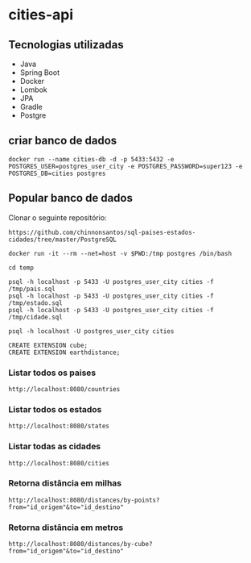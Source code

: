# cities-api

## Tecnologias utilizadas
- Java
- Spring Boot
- Docker
- Lombok
- JPA
- Gradle
- Postgre

## criar banco de dados
```docker run --name cities-db -d -p 5433:5432 -e POSTGRES_USER=postgres_user_city -e POSTGRES_PASSWORD=super123 -e POSTGRES_DB=cities postgres```



## Popular banco de dados
Clonar o seguinte repositório:

```https://github.com/chinnonsantos/sql-paises-estados-cidades/tree/master/PostgreSQL```


```
docker run -it --rm --net=host -v $PWD:/tmp postgres /bin/bash

cd temp

psql -h localhost -p 5433 -U postgres_user_city cities -f /tmp/pais.sql
psql -h localhost -p 5433 -U postgres_user_city cities -f /tmp/estado.sql
psql -h localhost -p 5433 -U postgres_user_city cities -f /tmp/cidade.sql

psql -h localhost -U postgres_user_city cities

CREATE EXTENSION cube; 
CREATE EXTENSION earthdistance;
```

### Listar todos os paises
```http://localhost:8080/countries```

### Listar todos os estados
```http://localhost:8080/states```

### Listar todas as cidades
```http://localhost:8080/cities```

### Retorna distância em milhas
```http://localhost:8080/distances/by-points?from="id_origem"&to="id_destino"```

### Retorna distância em metros
```http://localhost:8080/distances/by-cube?from="id_origem"&to="id_destino"```
